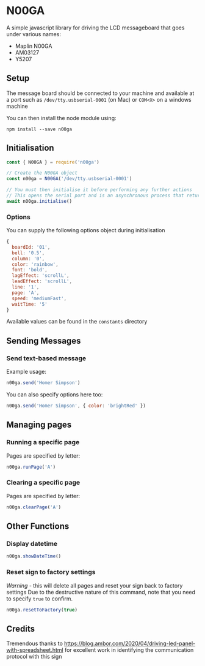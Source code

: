 # N00GA

A simple javascript library for driving the LCD messageboard that goes under various names:

- Maplin N00GA
- AM03127
- Y5207

## Setup

The message board should be connected to your machine and available at a port such as `/dev/tty.usbserial-0001` (on Mac) or `COM<X>` on a windows machine

You can then install the node module using:

`npm install --save n00ga`

## Initialisation

```javascript
const { N00GA } = require('n00ga')

// Create the N00GA object
const n00ga = N00GA('/dev/tty.usbserial-0001')

// You must then initialise it before performing any further actions
// This opens the serial port and is an asynchronous process that returns a promise
await n00ga.initialise()
```

### Options
You can supply the following options object during initialisation

```javascript
{
  boardId: '01',
  bell: '0.5',
  column: '0',
  color: 'rainbow',
  font: 'bold',
  lagEffect: 'scrollL',
  leadEffect: 'scrollL',
  line: '1',
  page: 'A',
  speed: 'mediumFast',
  waitTime: '5'
}
```
Available values can be found in the `constants` directory

## Sending Messages

### Send text-based message

Example usage:
```javascript
n00ga.send('Homer Simpson')
```

You can also specify options here too:
```javascript
n00ga.send('Homer Simpson', { color: 'brightRed' })
```

## Managing pages

### Running a specific page

Pages are specified by letter:
```javascript
n00ga.runPage('A')
```

### Clearing a specific page

Pages are specified by letter:
```javascript
n00ga.clearPage('A')
```

## Other Functions

### Display datetime

```javascript
n00ga.showDateTime()
```

### Reset sign to factory settings

*Warning* - this will delete all pages and reset your sign back to factory settings
Due to the destructive nature of this command, note that you need to specify `true` to confirm. 
```javascript
n00ga.resetToFactory(true)
```

## Credits

Tremendous thanks to https://blog.ambor.com/2020/04/driving-led-panel-with-spreadsheet.html for excellent work in identifying the communication protocol with this sign